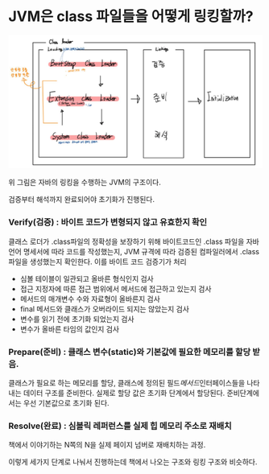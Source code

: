 # JVM은 class 파일들을 어떻게 링킹할까?

![클래스로더](./images/클래스로더.png)

위 그림은 자바의 링킹을 수행하는 JVM의 구조이다.

검증부터 해석까지 완료되어야 초기화가 진행된다.


### Verify(검증) : 바이트 코드가 변형되지 않고 유효한지 확인

클래스 로더가 .class파일의 정확성을 보장하기 위해 바이트코드인 .class 파일을 자바 언어 명세서에 따라 코드를 작성했는지, JVM 규격에 따라 검증된 컴파일러에서 .class 파일을 생성했는지 확인한다. 이를 바이트 코드 검증기가 처리

- 심볼 테이블이 일관되고 올바른 형식인지 검사
- 접근 지정자에 따른 접근 범위에서 메서드에 접근하고 있는지 검사
- 메서드의 매개변수 수와 자료형이 올바른지 검사
- final 메서드와 클래스가 오버라이드 되지는 않았는지 검사
- 변수를 읽기 전에 초기화 되었는지 검사
- 변수가 올바른 타임의 값인지 검사

### Prepare(준비) : 클래스 변수(static)와 기본값에 필요한 메모리를 할당 받음.

클래스가 필요로 하는 메모리를 할당, 클래스에 정의된 필드*메서드*인터페이스들을 나타내는 데이터 구조를 준비한다. 실제로 할당 값은 초기화 단계에서 할당된다. 준비단계에서는 우선 기본값으로 초기화 된다.

### Resolve(완료) : 심볼릭 레퍼런스를 실제 힙 메모리 주소로 재배치

책에서 이야기하는 N쪽의 N을 실제 페이지 넘버로 재배치하는 과정.

이렇게 세가지 단계로 나눠서 진행하는데 책에서 나오는 구조와 링킹 구조와 비슷하다.